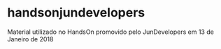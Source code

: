 # handsonjundevelopers
Material utilizado no HandsOn promovido pelo JunDevelopers em 13 de Janeiro de 2018

